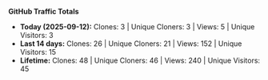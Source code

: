 
**GitHub Traffic Totals**

- **Today (2025-09-12):** Clones: 3 | Unique Cloners: 3 | Views: 5 | Unique Visitors: 3
- **Last 14 days:** Clones: 26 | Unique Cloners: 21 | Views: 152 | Unique Visitors: 15
- **Lifetime:** Clones: 48 | Unique Cloners: 46 | Views: 240 | Unique Visitors: 45
